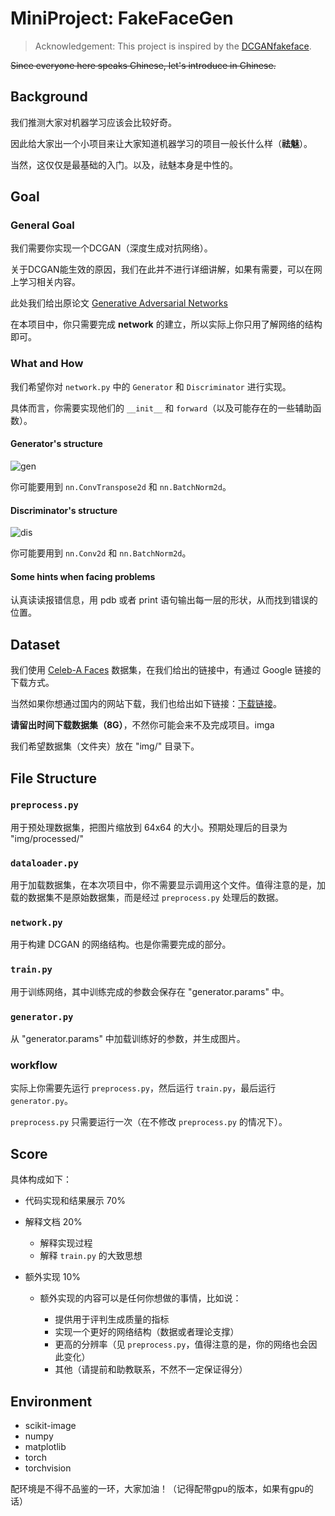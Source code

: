 # MiniProject: FakeFaceGen

> Acknowledgement: This project is inspired by the [DCGANfakeface](https://github.com/Siyou-Li/DCGANfakeface).

~~Since everyone here speaks Chinese, let's introduce in Chinese.~~

## Background

我们推测大家对机器学习应该会比较好奇。

因此给大家出一个小项目来让大家知道机器学习的项目一般长什么样（**祛魅**）。

当然，这仅仅是最基础的入门。以及，祛魅本身是中性的。

## Goal

### General Goal

我们需要你实现一个DCGAN（深度生成对抗网络）。

关于DCGAN能生效的原因，我们在此并不进行详细讲解，如果有需要，可以在网上学习相关内容。

此处我们给出原论文 [Generative Adversarial Networks](https://arxiv.org/abs/1406.2661)

在本项目中，你只需要完成 **network** 的建立，所以实际上你只用了解网络的结构即可。

### What and How

我们希望你对 `network.py` 中的 `Generator` 和 `Discriminator` 进行实现。

具体而言，你需要实现他们的 `__init__` 和 `forward`（以及可能存在的一些辅助函数）。

#### Generator's structure

![gen](https://www.paddlepaddle.org.cn/documentation/docs/zh/_images/models.png)

你可能要用到 `nn.ConvTranspose2d` 和 `nn.BatchNorm2d`。

#### Discriminator's structure

![dis](https://i-blog.csdnimg.cn/blog_migrate/60ff6330d1f200ee3bdfa76f5e6a4ea0.png#pic_center)

你可能要用到 `nn.Conv2d` 和 `nn.BatchNorm2d`。

#### Some hints when facing problems

认真读读报错信息，用 pdb 或者 print 语句输出每一层的形状，从而找到错误的位置。

## Dataset

我们使用 [Celeb-A Faces](https://mmlab.ie.cuhk.edu.hk/projects/CelebA.html) 数据集，在我们给出的链接中，有通过 Google 链接的下载方式。

当然如果你想通过国内的网站下载，我们也给出如下链接：[下载链接](https://aistudio.baidu.com/datasetdetail/39207)。

**请留出时间下载数据集（8G）**，不然你可能会来不及完成项目。imga

我们希望数据集（文件夹）放在 "img/" 目录下。

## File Structure

### `preprocess.py`

用于预处理数据集，把图片缩放到 64x64 的大小。预期处理后的目录为 "img/processed/"

### `dataloader.py`

用于加载数据集，在本次项目中，你不需要显示调用这个文件。值得注意的是，加载的数据集不是原始数据集，而是经过 `preprocess.py` 处理后的数据。

### `network.py`

用于构建 DCGAN 的网络结构。也是你需要完成的部分。

### `train.py`

用于训练网络，其中训练完成的参数会保存在 "generator.params" 中。

### `generator.py`

从 "generator.params" 中加载训练好的参数，并生成图片。

### workflow

实际上你需要先运行 `preprocess.py`，然后运行 `train.py`，最后运行 `generator.py`。

`preprocess.py` 只需要运行一次（在不修改 `preprocess.py` 的情况下）。

## Score

具体构成如下：

- 代码实现和结果展示 70%

- 解释文档 20%
  
  - 解释实现过程
  - 解释 `train.py` 的大致思想

- 额外实现 10%

  - 额外实现的内容可以是任何你想做的事情，比如说：

    - 提供用于评判生成质量的指标
    - 实现一个更好的网络结构（数据或者理论支撑）
    - 更高的分辨率（见 `preprocess.py`，值得注意的是，你的网络也会因此变化）
    - 其他（请提前和助教联系，不然不一定保证得分）

## Environment

- scikit-image
- numpy
- matplotlib
- torch
- torchvision

配环境是不得不品鉴的一环，大家加油！（记得配带gpu的版本，如果有gpu的话）
